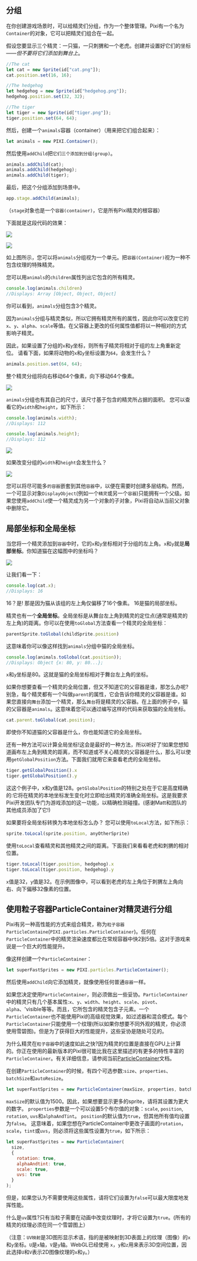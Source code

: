 ## 分组
在你创建游戏场景时，可以给精灵们分组，作为一个整体管理。Pixi有一个名为`Container`的对象，它可以把精灵们组合在一起。

假设您要显示三个精灵：一只猫，一只刺猬和一个老虎。创建并设置好它们的坐标——*但不要将它们添加到舞台上*。

```js
//The cat
let cat = new Sprite(id["cat.png"]);
cat.position.set(16, 16);

//The hedgehog
let hedgehog = new Sprite(id["hedgehog.png"]);
hedgehog.position.set(32, 32);

//The tiger
let tiger = new Sprite(id["tiger.png"]);
tiger.position.set(64, 64);
```

然后，创建一个`animals`容器（container）（用来把它们组合起来）：
```js
let animals = new PIXI.Container();
```

然后使用`addChild`把`它们三个添加到分组(group)`。
```js
animals.addChild(cat);
animals.addChild(hedgehog);
animals.addChild(tiger);
```

最后，把这个分组添加到场景中。
```js
app.stage.addChild(animals);
```

（`stage`对象也是一个`容器(container)`，它是所有Pixi精灵的根容器）

下面就是这段代码的效果：

![](/start/18.png)

![](/start/19.png)

如上图所示，您可以将`animals`分组视为一个单元。把`容器(Container)`视为一种不包含纹理的特殊精灵。

您可以用`animals`的`children`属性列出它包含的所有精灵。
```js
console.log(animals.children)
//Displays: Array [Object, Object, Object]
```
你可以看到，`animals`分组包含3个精灵。

因为`animals`分组与精灵类似，所以它拥有精灵所有的属性，因此你可以改变它的`x`、`y`、`alpha`、`scale`等值。在父容器上更改的任何属性值都将以一种相对的方式影响子精灵。

因此，如果设置了分组的`x`和`y`坐标，则所有子精灵将相对于组的左上角重新定位。 请看下面，如果将动物的`x`和`y`坐标设置为`64`，会发生什么？

```js
animals.position.set(64, 64);
```

整个精灵分组将向右移动64个像素，向下移动64个像素。

![](/start/20.png)

`animals`分组也有其自己的尺寸，该尺寸基于包含的精灵所占据的面积。 您可以查看它的`width`和`height`，如下所示：
```js
console.log(animals.width);
//Displays: 112

console.log(animals.height);
//Displays: 112
```

![](/start/21.png)

如果改变分组的`width`和`height`会发生什么？

![](/start/22.png)

您可以将尽可能多`的容器`嵌套到其他`容器`中，以便在需要时创建多层结构。然而，一个可显示对象`DisplayObject`(例如一个`精灵`或另一个`容器`)只能拥有一个父级。如果您使用`addChild`使一个精灵成为另一个对象的子对象，Pixi将自动从当前父对象中删除它。

## 局部坐标和全局坐标

当您将一个精灵添加到`容器`中时，它的`x`和`y`坐标相对于分组的左上角。`x`和`y`就是**局部坐标**。你知道猫在这幅图中的坐标吗？

![](/start/20.png)

让我们看一下：
```js
console.log(cat.x);
//Displays: 16
```

16？是! 那是因为猫从该组的左上角仅偏移了16个像素。 16是猫的局部坐标。

精灵也有一个**全局坐标**。全局坐标是从舞台左上角到精灵的定位点(通常是精灵的左上角)的距离。你可以在使用`toGlobal`方法查看一个精灵的全局坐标：
```js
parentSprite.toGlobal(childSprite.position)
```

这意味着你可以像这样找到`animals`分组中猫的全局坐标。
```js
console.log(animals.toGlobal(cat.position));
//Displays: Object {x: 80, y: 80...};
```

`x`和`y`坐标是80。这就是猫的全局坐标相对于舞台左上角的坐标。

如果你想要查看一个精灵的全局位置，但又不知道它的父容器是谁，那怎么办呢?别急，每个精灵都有一个叫做`parent`的属性，它会告诉你精灵的父容器是谁。如果您直接向`舞台`添加一个精灵，那么`舞台`将是精灵的父容器。在上面的例子中，猫的父容器是`animals`。这意味着您可以通过编写这样的代码来获取猫的全局坐标。
```js
cat.parent.toGlobal(cat.position);
```

即使你不知道猫的父容器是什么，你也能知道它的全局坐标。

还有一种方法可以计算全局坐标!这会是最好的一种方法，所以听好了!如果您想知道画布左上角到精灵的距离，而不知道或不关心精灵的父容器是什么，那么可以使用`getGlobalPosition`方法。下面我们就用它来查看老虎的全局坐标。
```js
tiger.getGlobalPosition().x
tiger.getGlobalPosition().y
```

这这个例子中，x和y值是128。`getGlobalPosition`的特别之处在于它是高度精确的:它将在精灵的本地坐标发生变化时立即给出精灵的准确全局坐标。这是我要求Pixi开发团队专门为游戏添加的这一功能，以精确检测碰撞。(感谢Matt和团队的其他成员添加了它!)

如果要将全局坐标转换为本地坐标怎么办？ 您可以使用`toLocal`方法，如下所示：
```js
sprite.toLocal(sprite.position, anyOtherSprite)
```

使用`toLocal`查看精灵和其他精灵之间的距离。下面我们来看看老虎和刺猬的相对位置。
```js
tiger.toLocal(tiger.position, hedgehog).x
tiger.toLocal(tiger.position, hedgehog).y
```

`x`值是32，`y`值是32。在示例图像中，可以看到老虎的左上角位于刺猬左上角向右、向下偏移32像素的位置。

## 使用粒子容器ParticleContainer对精灵进行分组

Pixi有另一种高性能的方式来组合精灵，称为`粒子容器ParticleContaine`(`PIXI.particles.ParticleContainer`)。任何在`ParticleContainer`中的精灵渲染速度都比在常规容器中快2到5倍。这对于游戏来说是一个巨大的性能提升。

像这样创建一个`ParticleContainer`：
```js
let superFastSprites = new PIXI.particles.ParticleContainer();
```

然后使用`addChild`向它添加精灵，就像使用任何普通`容器`一样。

如果您决定使用`ParticleContainer`，则必须做出一些妥协。`ParticleContainer`中的精灵只有几个基本属性:`x`、`y`、`width`、`height`、`scale`、`pivot`、`alpha`、'visible等等。而且，它所包含的精灵包含子元素。一个`ParticleContainer`也不能使用Pixi的高级视觉效果，如过滤器和混合模式。每个`ParticleContainer`只能使用一个纹理(所以如果你想要不同外观的精灵，你必须使用雪碧图)。但是为了获得巨大的性能提升，这些妥协是随处可见的。

为什么精灵在`粒子容器`中的速度如此之快?因为精灵的位置是直接在GPU上计算的。你正在使用的最新版本的Pixi很可能比我在这里描述的有更多的特性丰富的`ParticleContainer`。有关详细信息，请参阅当前[ParticleContainer](http://pixijs.download/release/docs/PIXI.particles.ParticleContainer.html)文档。

在创建`ParticleContainer`的时候，有四个可选参数:`size`、`properties`、`batchSize`和`autoResize`。

```js
let superFastSprites = new ParticleContainer(maxSize, properties, batchSize, autoResize);
```

`maxSize`的默认值为1500。因此，如果想要显示更多的sprite，请将其设置为更大的数字。 `properties`参数是一个可以设置5个布尔值的对象：`scale`, `position`, `rotation`, `uvs`和`alphaAndTint`。 `position`的默认值为`true`，但其他所有值均设置为`false`。 这意味着，如果您想在ParticleContainer中更改子画面的`rotation`，`scale`，`tint`或`uvs`，则必须将这些属性设置为`true`，如下所示：

```js
let superFastSprites = new ParticleContainer(
  size, 
  {
    rotation: true,
    alphaAndtint: true,
    scale: true,
    uvs: true
  }
);
```

但是，如果您认为不需要使用这些属性，请将它们设置为`false`可以最大限度地发挥性能。

什么是`uv`属性?只有当粒子需要在动画中改变纹理时，才将它设置为`true`。(所有的精灵的纹理必须在同一个雪碧图上）

（注意：`UV映射`是3D图形显示术语，指的是被映射到3D表面上的纹理（图像）的`x`和`y`坐标。`U`是`x`轴，`V`是`y`轴。WebGL已经使用 `x`，`y`和`z`用来表示3D空间位置，因此选择`U`和`V`表示2D图像纹理的`x`和`y`。）